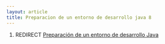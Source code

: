 ```yaml
---
layout: article
title: Preparacion de un entorno de desarrollo java 8
---
```


1.  REDIRECT [Preparación de un entorno de desarrollo Java](preparacion-de-un-entorno-de-desarrollo-java.html)


